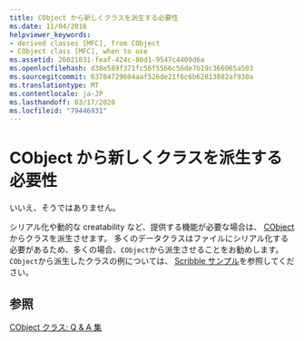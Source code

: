 ```yaml
---
title: CObject から新しくクラスを派生する必要性
ms.date: 11/04/2016
helpviewer_keywords:
- derived classes [MFC], from CObject
- CObject class [MFC], when to use
ms.assetid: 26021031-feaf-424c-80d1-9547c4409d6a
ms.openlocfilehash: d38e589f371fc56f5566c56de7b19c366065a503
ms.sourcegitcommit: 63784729604aaf526de21f6c6b62813882af930a
ms.translationtype: MT
ms.contentlocale: ja-JP
ms.lasthandoff: 03/17/2020
ms.locfileid: "79446931"
---
```

# <a name="do-i-have-to-derive-new-classes-from-cobject"></a>CObject から新しくクラスを派生する必要性

いいえ、そうではありません。

シリアル化や動的な creatability など、提供する機能が必要な場合は、 [CObject](../mfc/reference/cobject-class.md)からクラスを派生させます。 多くのデータクラスはファイルにシリアル化する必要があるため、多くの場合、`CObject`から派生させることをお勧めします。 `CObject`から派生したクラスの例については、 [Scribble サンプル](../overview/visual-cpp-samples.md)を参照してください。

## <a name="see-also"></a>参照

[CObject クラス: Q & A 集](../mfc/cobject-class-frequently-asked-questions.md)
